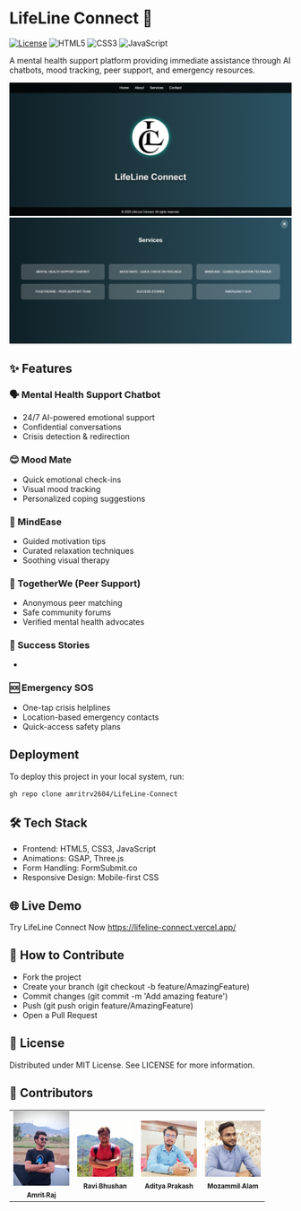 # LifeLine Connect 🌟

[![License](https://img.shields.io/badge/License-MIT-blue.svg)](https://opensource.org/licenses/MIT)
![HTML5](https://img.shields.io/badge/HTML5-E34F26?style=flat&logo=html5&logoColor=white)
![CSS3](https://img.shields.io/badge/CSS3-1572B6?style=flat&logo=css3&logoColor=white)
![JavaScript](https://img.shields.io/badge/JavaScript-F7DF1E?style=flat&logo=javascript&logoColor=black)

A mental health support platform providing immediate assistance through AI chatbots, mood tracking, peer support, and emergency resources.

![LifeLine Connect Screenshot1](assets/LC_homescreen.png) <br/>
![LifeLine Connect Screenshot2](assets/LC_services.png)

## ✨ Features

### 🗣️ Mental Health Support Chatbot
- 24/7 AI-powered emotional support
- Confidential conversations
- Crisis detection & redirection

### 😊 Mood Mate
- Quick emotional check-ins
- Visual mood tracking
- Personalized coping suggestions

### 🧘 MindEase
- Guided motivation tips
- Curated relaxation techniques
- Soothing visual therapy

### 👥 TogetherWe (Peer Support)
- Anonymous peer matching
- Safe community forums
- Verified mental health advocates

### 👥 Success Stories
- 

### 🆘 Emergency SOS
- One-tap crisis helplines
- Location-based emergency contacts
- Quick-access safety plans


## Deployment

To deploy this project in your local system, run:
```bash
gh repo clone amritrv2604/LifeLine-Connect
```


## 🛠️ Tech Stack

- Frontend: HTML5, CSS3, JavaScript
- Animations: GSAP, Three.js
- Form Handling: FormSubmit.co
- Responsive Design: Mobile-first CSS


## 🌐 Live Demo
Try LifeLine Connect Now https://lifeline-connect.vercel.app/


## 🤝 How to Contribute
- Fork the project
- Create your branch (git checkout -b feature/AmazingFeature)
- Commit changes (git commit -m 'Add amazing feature')
- Push (git push origin feature/AmazingFeature)
- Open a Pull Request


## 📜 License
Distributed under MIT License. See LICENSE for more information.


## 💖 Contributors
<table> 
  <tr> 
    <td align="center"> <a href="http://github.com/amritrv2604"> <img src="assets/contributors/AmritRV.png" width="100px;" alt="Amrit Raj"/> <br /> <sub><b>Amrit Raj</b></sub> </a> </td>
    <td align="center"> <a href="https://github.com/ravibhushan293"> <img src="assets/contributors/ContributorRavi.jpg" width="100px;" alt="Ravi Bhushan"/> <br /> <sub><b>Ravi Bhushan</b></sub> </a</td>     <td align="center"> <a href="https://github.com/Aditya9354"> <img src="assets/contributors/ContributorAditya.jpg" width="100px;" alt="Aditya Prakash"/> <br /> <sub><b>Aditya Prakash</b></sub> </a</td>     <td align="center"> <a href="https://github.com/mozammilalam12"> <img src="assets/contributors/ContributorMozammil.jpg" width="100px;" alt="Mozammil Alam"/> <br /> <sub><b>Mozammil Alam</b></sub> </a></td>   
  </tr>
</table>

